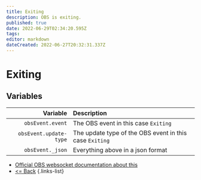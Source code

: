```yaml
---
title: Exiting
description: OBS is exiting.
published: true
date: 2022-06-29T02:34:20.595Z
tags: 
editor: markdown
dateCreated: 2022-06-27T20:32:31.337Z
---
```


# Exiting

## Variables

| Variable | Description |
|---------:|:------------|
| `obsEvent.event` | The OBS event in this case `Exiting`
| `obsEvent.update-type` | The update type of the OBS event in this case `Exiting`
| `obsEvent._json` | Everything above in a json format

* [Official OBS websocket documentation about this](https://github.com/obsproject/obs-websocket/blob/4.x-current/docs/generated/protocol.md#exiting)
* [<= Back](/en/Integrations/OBS/Events)
{.links-list}